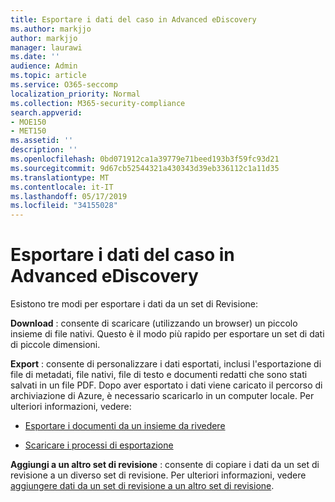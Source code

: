 ```yaml
---
title: Esportare i dati del caso in Advanced eDiscovery
ms.author: markjjo
author: markjjo
manager: laurawi
ms.date: ''
audience: Admin
ms.topic: article
ms.service: O365-seccomp
localization_priority: Normal
ms.collection: M365-security-compliance
search.appverid:
- MOE150
- MET150
ms.assetid: ''
description: ''
ms.openlocfilehash: 0bd071912ca1a39779e71beed193b3f59fc93d21
ms.sourcegitcommit: 9d67cb52544321a430343d39eb336112c1a11d35
ms.translationtype: MT
ms.contentlocale: it-IT
ms.lasthandoff: 05/17/2019
ms.locfileid: "34155028"
---
```

# <a name="export-case-data-in-advanced-ediscovery"></a>Esportare i dati del caso in Advanced eDiscovery

Esistono tre modi per esportare i dati da un set di Revisione:

**Download** : consente di scaricare (utilizzando un browser) un piccolo insieme di file nativi. Questo è il modo più rapido per esportare un set di dati di piccole dimensioni.

**Export** : consente di personalizzare i dati esportati, inclusi l'esportazione di file di metadati, file nativi, file di testo e documenti redatti che sono stati salvati in un file PDF. Dopo aver esportato i dati viene caricato il percorso di archiviazione di Azure, è necessario scaricarlo in un computer locale. Per ulteriori informazioni, vedere: 

   - [Esportare i documenti da un insieme da rivedere](export-documents-from-review-set.md)

   - [Scaricare i processi di esportazione](download-export-jobs.md)

**Aggiungi a un altro set di revisione** : consente di copiare i dati da un set di revisione a un diverso set di revisione. Per ulteriori informazioni, vedere [aggiungere dati da un set di revisione a un altro set di revisione](add-data-to-review-set-from-another-review-set.md). 
